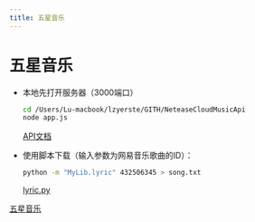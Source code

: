 ```yaml
---
title: 五星音乐
---
```


# 五星音乐

- 本地先打开服务器（3000端口）
    
    ```bash
    cd /Users/Lu-macbook/lzyerste/GITH/NeteaseCloudMusicApi
    node app.js
    ```
    
    [API文档](https://binaryify.github.io/NeteaseCloudMusicApi/#/?id=neteasecloudmusicapi)
    
- 使用脚本下载（输入参数为网易音乐歌曲的ID）：
    
    ```bash
    python -m "MyLib.lyric" 432506345 > song.txt
    ```
    
    [lyric.py](%E4%BA%94%E6%98%9F%E9%9F%B3%E4%B9%90/lyric.py)
    

[五星音乐](%E4%BA%94%E6%98%9F%E9%9F%B3%E4%B9%90/%E4%BA%94%E6%98%9F%E9%9F%B3%E4%B9%90%208eeff0b7d58f4e4f91d56e4a15e2de79.csv)